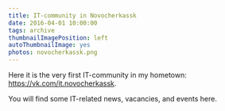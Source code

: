 ```yaml
---
title: IT-community in Novocherkassk
date: 2016-04-01 10:00:00
tags: archive
thumbnailImagePosition: left
autoThumbnailImage: yes
photos: novocherkassk.png
---
```


Here it is the very first IT-community in my hometown: https://vk.com/it.novocherkassk.
<!-- more -->
You will find some IT-related news, vacancies, and events here.
